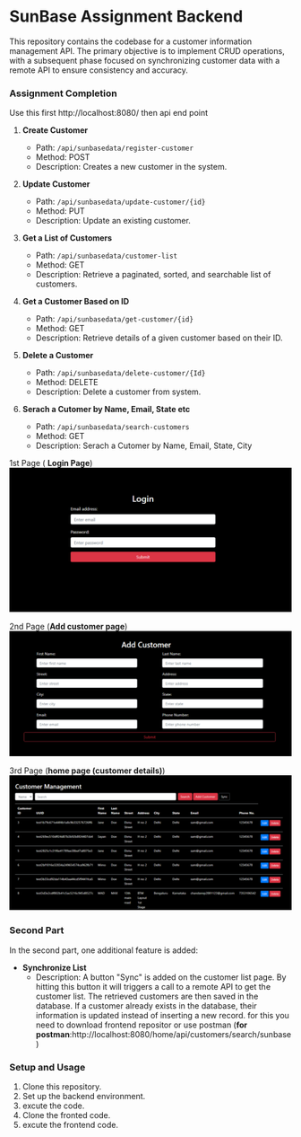 # SunBase Assignment Backend  

This repository contains the codebase for a customer information management API. The primary objective is to implement CRUD operations, with a subsequent phase focused on synchronizing customer data with a remote API to ensure consistency and accuracy.

### Assignment Completion

Use this first http://localhost:8080/ then api end point

1. **Create Customer**
   - Path: `/api/sunbasedata/register-customer`
   - Method: POST
   - Description: Creates a new customer in the system.

2. **Update Customer**
   - Path: `/api/sunbasedata/update-customer/{id}`
   - Method: PUT
   - Description: Update an existing customer.

3. **Get a List of Customers**
   - Path: `/api/sunbasedata/customer-list`
   - Method: GET
   - Description: Retrieve a paginated, sorted, and searchable list of customers.

4. **Get a Customer Based on ID**
   - Path: `/api/sunbasedata/get-customer/{id}`
   - Method: GET
   - Description: Retrieve details of a given customer based on their ID.

5. **Delete a Customer**
   - Path: `/api/sunbasedata/delete-customer/{Id}`
   - Method: DELETE
   - Description: Delete a customer from system.
  
6. **Serach a Cutomer by Name, Email, State etc**
   - Path: `/api/sunbasedata/search-customers`
   - Method: GET
   - Description: Serach a Cutomer by Name, Email, State, City
  
1st Page ( **Login Page**)
![image](login_page.png)

2nd Page (**Add customer page**)
![image](add_customer_page.png)

3rd Page (**home page (customer details)**)
![image](home_page.png)

### Second Part

In the second part, one  additional feature is added:

- **Synchronize List**
  - Description: A button "Sync" is added on the customer list page. By hitting this button it will triggers a call to a remote API to get the customer list. The retrieved customers are then saved in the database. If a customer already exists in the database, their information is updated instead of inserting a new record. for this you need to download frontend repositor or use postman (**for postman**:http://localhost:8080/home/api/customers/search/sunbase)
 
  

### Setup and Usage

1. Clone this repository.
2. Set up the backend environment.
3. excute the code.
4. Clone the fronted code.
5. excute the frontend code.
